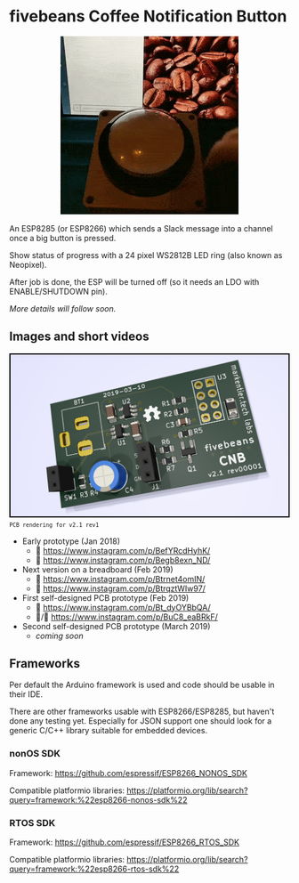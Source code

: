 # fivebeans Coffee Notification Button

<p align="center">
  <img width="320" height="320" src="./images/cnb-v2-prototype.gif">
</p>

An ESP8285 (or ESP8266) which sends a Slack message into a channel once a big button is pressed.

Show status of progress with a 24 pixel WS2812B LED ring (also known as Neopixel).

After job is done, the ESP will be turned off (so it needs an LDO with ENABLE/SHUTDOWN pin).

_More details will follow soon._

## Images and short videos

![PCB rendering for v2.1 rev1](./images/cnb-render-v2.1-rev00001.png)
<small>`PCB rendering for v2.1 rev1`</small>

* Early prototype (Jan 2018)
  * 🎥 https://www.instagram.com/p/BefYRcdHyhK/
  * 📸 https://www.instagram.com/p/Begb8exn_ND/
* Next version on a breadboard (Feb 2019)
  * 🎥 https://www.instagram.com/p/Btrnet4omIN/
  * 📸 https://www.instagram.com/p/BtrqztWIw97/
* First self-designed PCB prototype (Feb 2019)
  * 📸 https://www.instagram.com/p/Bt_dyOYBbQA/
  * 🎥/📸 https://www.instagram.com/p/BuC8_eaBRkF/
* Second self-designed PCB prototype (March 2019)
  * _coming soon_

## Frameworks

Per default the Arduino framework is used and code should be usable in their IDE.

There are other frameworks usable with ESP8266/ESP8285, but haven't done any testing yet.
Especially for JSON support one should look for a generic C/C++ library suitable for embedded devices.

### nonOS SDK

Framework: https://github.com/espressif/ESP8266_NONOS_SDK

Compatible platformio libraries: https://platformio.org/lib/search?query=framework:%22esp8266-nonos-sdk%22

### RTOS SDK

Framework: https://github.com/espressif/ESP8266_RTOS_SDK

Compatible platformio libraries: https://platformio.org/lib/search?query=framework:%22esp8266-rtos-sdk%22
